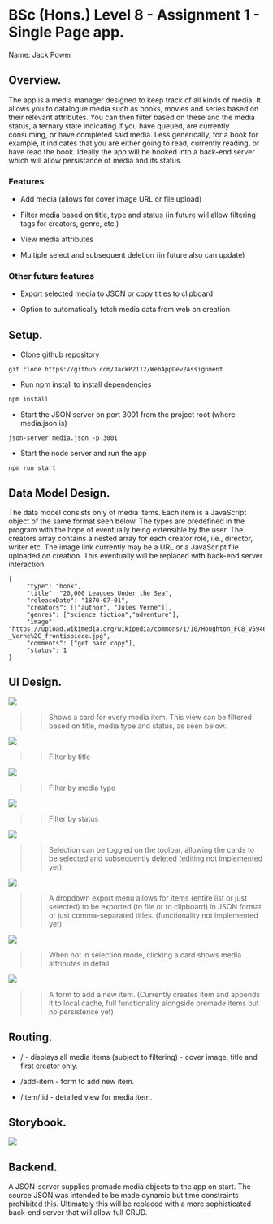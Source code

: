 # BSc (Hons.) Level 8 - Assignment 1 - Single Page app.

Name: Jack Power

## Overview.

The app is a media manager designed to keep track of all kinds of media. It allows you to catalogue media such as books, movies and series based on their relevant attributes. You can then filter based on these and the media status, a ternary state indicating if you have queued, are currently consuming, or have completed said media. Less generically, for a book for example, it indicates that you are either going to read, currently reading, or have read the book. Ideally the app will be hooked into a back-end server which will allow persistance of media and its status.

### Features

- Add media (allows for cover image URL or file upload)

- Filter media based on title, type and status (in future will allow filtering tags for creators, genre, etc.)

- View media attributes

- Multiple select and subsequent deletion (in future also can update)

### Other future features

- Export selected media to JSON or copy titles to clipboard

- Option to automatically fetch media data from web on creation

## Setup.

- Clone github repository

~~~
git clone https://github.com/JackP2112/WebAppDev2Assignment
~~~

- Run npm install to install dependencies

~~~
npm install
~~~

- Start the JSON server on port 3001 from the project root (where media.json is)

~~~
json-server media.json -p 3001
~~~

- Start the node server and run the app

~~~
npm run start
~~~

## Data Model Design.

The data model consists only of media items. Each item is a JavaScript object of the same format seen below. The types are predefined in the program with the hope of eventually being extensible by the user. The creators array contains a nested array for each creator role, i.e., director, writer etc. The image link currently may be a URL or a JavaScript file uploaded on creation. This eventually will be replaced with back-end server interaction.

~~~
{
     "type": "book",
     "title": "20,000 Leagues Under the Sea",
     "releaseDate": "1870-07-01",
     "creators": [["author", "Jules Verne"]],
     "genres": ["science fiction","adventure"],
     "image": "https://upload.wikimedia.org/wikipedia/commons/1/10/Houghton_FC8_V5946_869ve_-_Verne%2C_frontispiece.jpg",
     "comments": ["get hard copy"],
     "status": 1
}
~~~

## UI Design.

![][main]

>>  Shows a card for every media item. This view can be filtered based on title, media type and status, as seen below.

![][filter_title]

>> Filter by title

![][filter_type]

>> Filter by media type

![][filter_status]

>> Filter by status

![][select]

>> Selection can be toggled on the toolbar, allowing the cards to be selected and subsequently deleted (editing not implemented yet).

![][export]

>> A dropdown export menu allows for items (entire list or just selected) to be exported (to file or to clipboard) in JSON format or just comma-separated titles. (functionality not implemented yet)

![][view_item]

>> When not in selection mode, clicking a card shows media attributes in detail.

![][add_item]

>> A form to add a new item. (Currently creates item and appends it to local cache, full functionality alongside premade items but no persistence yet)

## Routing.

- / - displays all media items (subject to filtering) - cover image, title and first creator only.

- /add-item - form to add new item.

- /item/:id - detailed view for media item.

## Storybook.

![][stories]

## Backend.

A JSON-server supplies premade media objects to the app on start. The source JSON was intended to be made dynamic but time constraints prohibited this. Ultimately this will be replaced with a more sophisticated back-end server that will allow full CRUD.


[main]: ./img/main.png

[filter_title]: ./img/filter_title.png

[filter_type]: ./img/filter_type.png

[filter_status]: ./img/filter_status.png

[select]: ./img/select.png

[add_item]: ./img/add_item.png

[view_item]:  ./img/view_item.png

[export]: ./img/export.png

[stories]: ./img/stories.png

